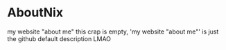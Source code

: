 # AboutNix
my website "about me"
 this crap is empty, 'my website "about me"' is just the github default description LMAO